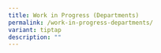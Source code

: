 ```yaml
---
title: Work in Progress (Departments)
permalink: /work-in-progress-departments/
variant: tiptap
description: ""
---
```

<p></p>